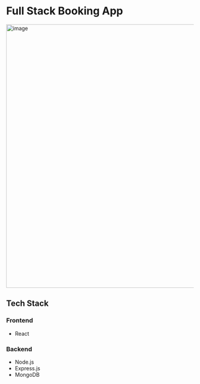 <h1> Full Stack Booking App</h1>
<img width="706" alt="image" src="https://github.com/krishi-agrawal/booking-website/assets/129549818/60807073-f56e-4df4-8445-bedef8cc290e">
<h2>Tech Stack</h2>
<h3>Frontend</h3>
<ul>
  <li>React</li>
</ul>
<h3>Backend</h3>
<ul>
  <li>Node.js</li>
  <li>Express.js</li>
  <li>MongoDB</li>
</ul>
